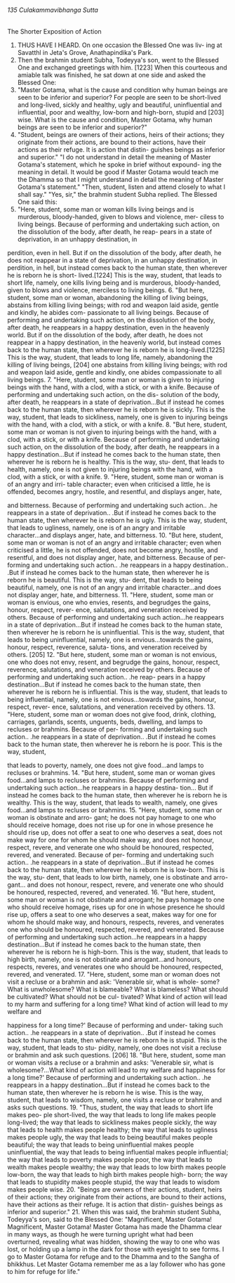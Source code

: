 ###### 135 Culakammavibhanga Sutta

 The Shorter Exposition of Action

1. THUS HAVE I HEARD. On one occasion the Blessed One was liv-
ing at Savatthl in Jeta's Grove, Anathapindika's Park.
2. Then the brahmin student Subha, Todeyya's son, went to
the Blessed One and exchanged greetings with him. [1223] When
this courteous and amiable talk was finished, he sat down at one
side and asked the Blessed One:
3. "Master Gotama, what is the cause and condition why
human beings are seen to be inferior and superior? For people
are seen to be short-lived and long-lived, sickly and healthy,
ugly and beautiful, uninfluential and influential, poor and
wealthy, low-born and high-born, stupid and [203] wise. What
is the cause and condition, Master Gotama, why human beings
are seen to be inferior and superior?"
4. "Student, beings are owners of their actions, heirs of their
actions; they originate from their actions, are bound to their
actions, have their actions as their refuge. It is action that distin-
guishes beings as inferior and superior."
"I do not understand in detail the meaning of Master
Gotama's statement, which he spoke in brief without expound-
ing the meaning in detail. It would be good if Master Gotama
would teach me the Dhamma so that I might understand in
detail the meaning of Master Gotama's statement."
"Then, student, listen and attend closely to what I shall say."
"Yes, sir," the brahmin student Subha replied. The Blessed
One said this:
5. "Here, student, some man or woman kills living beings and
is murderous, bloody-handed, given to blows and violence, mer-
ciless to living beings. Because of performing and undertaking
such action, on the dissolution of the body, after death, he reap-
pears in a state of deprivation, in an unhappy destination, in

perdition, even in hell. But if on the dissolution of the body,
after death, he does not reappear in a state of deprivation, in an
unhappy destination, in perdition, in hell, but instead comes
back to the human state, then wherever he is reborn he is short-
lived.[1224] This is the way, student, that leads to short life, namely,
one kills living being and is murderous, bloody-handed, given
to blows and violence, merciless to living beings.
6. "But here, student, some man or woman, abandoning the
killing of living beings, abstains from killing living beings; with
rod and weapon laid aside, gentle and kindly, he abides com-
passionate to all living beings. Because of performing and
undertaking such action, on the dissolution of the body, after
death, he reappears in a happy destination, even in the heavenly
world. But if on the dissolution of the body, after death, he does
not reappear in a happy destination, in the heavenly world, but
instead comes back to the human state, then wherever he is
reborn he is long-lived.[1225] This is the way, student, that leads to
long life, namely, abandoning the killing of living beings, [204]
one abstains from killing living beings; with rod and weapon
laid aside, gentle and kindly, one abides compassionate to all
living beings.
7. "Here, student, some man or woman is given to injuring
beings with the hand, with a clod, with a stick, or with a knife.
Because of performing and undertaking such action, on the dis-
solution of the body, after death, he reappears in a state of
deprivation...But if instead he comes back to the human state,
then wherever he is reborn he is sickly. This is the way, student,
that leads to sickliness, namely, one is given to injuring beings
with the hand, with a clod, with a stick, or with a knife.
8. "But here, student, some man or woman is not given to
injuring beings with the hand, with a clod, with a stick, or with a
knife. Because of performing and undertaking such action, on
the dissolution of the body, after death, he reappears in a happy
destination...But if instead he comes back to the human state,
then wherever he is reborn he is healthy. This is the way, stu-
dent, that leads to health, namely, one is not given to injuring
beings with the hand, with a clod, with a stick, or with a knife.
9. "Here, student, some man or woman is of an angry and irri-
table character; even when criticised a little, he is offended,
becomes angry, hostile, and resentful, and displays anger, hate,

and bitterness. Because of performing and undertaking such
action.. .he reappears in a state of deprivation.. .But if instead he
comes back to the human state, then wherever he is reborn he is
ugly. This is the way, student, that leads to ugliness, namely,
one is of an angry and irritable character...and displays anger,
hate, and bitterness.
10. "But here, student, some man or woman is not of an angry
and irritable character; even when criticised a little, he is not
offended, does not become angry, hostile, and resentful, and
does not display anger, hate, and bitterness. Because of per-
forming and undertaking such action.. .he reappears in a happy
destination.. .But if instead he comes back to the human state,
then wherever he is reborn he is beautiful. This is the way, stu-
dent, that leads to being beautiful, namely, one is not of an
angry and irritable character...and does not display anger, hate,
and bitterness.
11. "Here, student, some man or woman is envious, one who
envies, resents, and begrudges the gains, honour, respect, rever-
ence, salutations, and veneration received by others. Because of
performing and undertaking such action...he reappears in a
state of deprivation...But if instead he comes back to the human
state, then wherever he is reborn he is uninfluential. This is the
way, student, that leads to being uninfluential, namely, one is
envious...towards the gains, honour, respect, reverence, saluta-
tions, and veneration received by others. [205]
12. "But here, student, some man or woman is not envious,
one who does not envy, resent, and begrudge the gains, honour,
respect, reverence, salutations, and veneration received by others.
Because of performing and undertaking such action.. .he reap-
pears in a happy destination...But if instead he comes back to
the human state, then wherever he is reborn he is influential.
This is the way, student, that leads to being influential, namely,
one is not envious...towards the gains, honour, respect, rever-
ence, salutations, and veneration received by others.
13. "Here, student, some man or woman does not give food,
drink, clothing, carriages, garlands, scents, unguents, beds,
dwelling, and lamps to recluses or brahmins. Because of per-
forming and undertaking such action.. .he reappears in a state of
deprivation.. .But if instead he comes back to the human state,
then wherever he is reborn he is poor. This is the way, student,

that leads to poverty, namely, one does not give food...and
lamps to recluses or brahmins.
14. "But here, student, some man or woman gives food...and
lamps to recluses or brahmins. Because of performing and
undertaking such action...he reappears in a happy destina-
tion... But if instead he comes back to the human state, then
wherever he is reborn he is wealthy. This is the way, student,
that leads to wealth, namely, one gives food...and lamps to
recluses or brahmins.
15. "Here, student, some man or woman is obstinate and arro-
gant; he does not pay homage to one who should receive
homage, does not rise up for one in whose presence he should
rise up, does not offer a seat to one who deserves a seat, does
not make way for one for whom he should make way, and does
not honour, respect, revere, and venerate one who should be
honoured, respected, revered, and venerated. Because of per-
forming and undertaking such action.. .he reappears in a state of
deprivation...But if instead he comes back to the human state,
then wherever he is reborn he is low-born. This is the way, stu-
dent, that leads to low birth, namely, one is obstinate and arro-
gant... and does not honour, respect, revere, and venerate one
who should be honoured, respected, revered, and venerated.
16. "But here, student, some man or woman is not obstinate
and arrogant; he pays homage to one who should receive
homage, rises up for one in whose presence he should rise up,
offers a seat to one who deserves a seat, makes way for one for
whom he should make way, and honours, respects, reveres, and
venerates one who should be honoured, respected, revered, and
venerated. Because of performing and undertaking such
action...he reappears in a happy destination...But if instead he
comes back to the human state, then wherever he is reborn he is
high-born. This is the way, student, that leads to high birth,
namely, one is not obstinate and arrogant...and honours,
respects, reveres, and venerates one who should be honoured,
respected, revered, and venerated.
17. "Here, student, some man or woman does not visit a
recluse or a brahmin and ask: 'Venerable sir, what is whole-
some? What is unwholesome? What is blameable? What is
blameless? What should be cultivated? What should not be cul-
tivated? What kind of action will lead to my harm and suffering
for a long time? What kind of action will lead to my welfare and

happiness for a long time?' Because of performing and under-
taking such action.. .he reappears in a state of deprivation.. .But
if instead he comes back to the human state, then wherever he is
reborn he is stupid. This is the way, student, that leads to stu-
pidity, namely, one does not visit a recluse or brahmin and ask
such questions. [206]
18. "But here, student, some man or woman visits a recluse or
a brahmin and asks: 'Venerable sir, what is wholesome?...What
kind of action will lead to my welfare and happiness for a long
time?' Because of performing and undertaking such action.. .he
reappears in a happy destination...But if instead he comes back
to the human state, then wherever he is reborn he is wise. This is
the way, student, that leads to wisdom, namely, one visits a
recluse or brahmin and asks such questions.
19. "Thus, student, the way that leads to short life makes peo-
ple short-lived, the way that leads to long life makes people
long-lived; the way that leads to sickliness makes people sickly,
the way that leads to health makes people healthy; the way that
leads to ugliness makes people ugly, the way that leads to being
beautiful makes people beautiful; the way that leads to being
uninfluential makes people uninfluential, the way that leads to
being influential makes people influential; the way that leads to
poverty makes people poor, the way that leads to wealth makes
people wealthy; the way that leads to low birth makes people
low-born, the way that leads to high birth makes people high-
born; the way that leads to stupidity makes people stupid, the
way that leads to wisdom makes people wise.
20. "Beings are owners of their actions, student, heirs of their
actions; they originate from their actions, are bound to their
actions, have their actions as their refuge. It is action that distin-
guishes beings as inferior and superior."
21. When this was said, the brahmin student Subha,
Todeyya's son, said to the Blessed One: "Magnificent, Master
Gotama! Magnificent, Master Gotama! Master Gotama has made
the Dhamma clear in many ways, as though he were turning
upright what had been overturned, revealing what was hidden,
showing the way to one who was lost, or holding up a lamp in
the dark for those with eyesight to see forms. I go to Master
Gotama for refuge and to the Dhamma and to the Sangha of
bhikkhus. Let Master Gotama remember me as a lay follower
who has gone to him for refuge for life."
